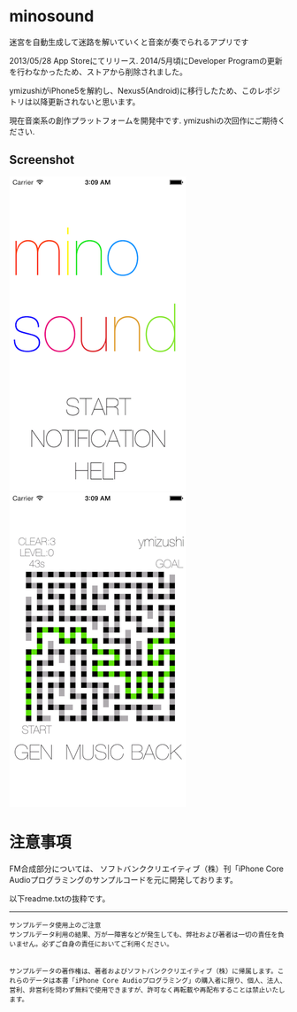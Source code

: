 minosound
================================

迷宮を自動生成して迷路を解いていくと音楽が奏でられるアプリです

2013/05/28 App Storeにてリリース.
2014/5月頃にDeveloper Programの更新を行わなかったため、ストアから削除されました。

ymizushiがiPhone5を解約し、Nexus5(Android)に移行したため、このレポジトリは以降更新されないと思います。

現在音楽系の創作プラットフォームを開発中です.
ymizushiの次回作にご期待ください.

## Screenshot
![screenshot1](https://github.com/ymizushi/minosound/blob/master/screenshot_1.png?raw=true)
![screenshot2](https://github.com/ymizushi/minosound/blob/master/screenshot_2.png?raw=true)

# 注意事項
FM合成部分については、
ソフトバンククリエイティブ（株）刊「iPhone Core Audioプログラミングのサンプルコードを元に開発しております。

以下readme.txtの抜粋です。

----
```
サンプルデータ使用上のご注意
サンプルデータ利用の結果、万が一障害などが発生しても、弊社および著者は一切の責任を負いません。必ずご自身の責任においてご利用ください。


サンプルデータの著作権は、著者およびソフトバンククリエイティブ（株）に帰属します。これらのデータは本書「iPhone Core Audioプログラミング」の購入者に限り、個人、法人、営利、非営利を問わず無料で使用できますが、許可なく再転載や再配布することは禁止いたします。
```
